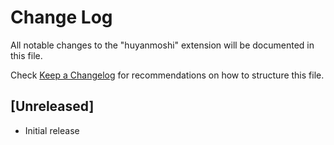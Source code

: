 # Change Log
All notable changes to the "huyanmoshi" extension will be documented in this file.

Check [Keep a Changelog](http://keepachangelog.com/) for recommendations on how to structure this file.

## [Unreleased]
- Initial release
